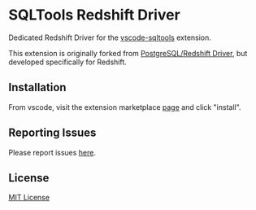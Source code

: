 # SQLTools Redshift Driver

Dedicated Redshift Driver for the [vscode-sqltools](https://vscode-sqltools.mteixeira.dev/?umd_source=repository&utm_medium=readme&utm_campaign=pg) extension.

This extension is originally forked from [PostgreSQL/Redshift Driver](https://github.com/mtxr/vscode-sqltools/tree/master/packages/driver.pg), but developed specifically for Redshift.

## Installation
From vscode, visit the extension marketplace [page](https://marketplace.visualstudio.com/items?itemName=kj.sqltools-driver-redshift) and click "install".

## Reporting Issues

Please report issues [here](https://github.com/kj-9/sqltools-redshift-driver/issues/new).

## License
[MIT License](https://github.com/kj-9/sqltools-redshift-driver/blob/main/LICENSE)